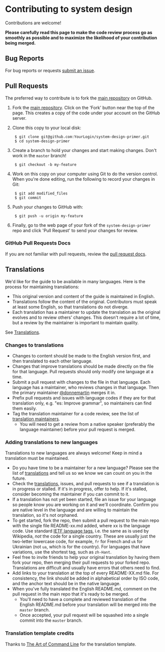 Contributing to system design
============

Contributions are welcome!

**Please carefully read this page to make the code review process go as smoothly as possible and to maximize the likelihood of your contribution being merged.**

## Bug Reports

For bug reports or requests [submit an issue](https://github.com/donnemartin/system-design-primer/issues).

## Pull Requests

The preferred way to contribute is to fork the
[main repository](https://github.com/donnemartin/system-design-primer) on GitHub.

1. Fork the [main repository](https://github.com/donnemartin/system-design-primer).  Click on the 'Fork' button near the top of the page.  This creates a copy of the code under your account on the GitHub server.

2. Clone this copy to your local disk:

        $ git clone git@github.com:YourLogin/system-design-primer.git
        $ cd system-design-primer

3. Create a branch to hold your changes and start making changes. Don't work in the `master` branch!

        $ git checkout -b my-feature

4. Work on this copy on your computer using Git to do the version control. When you're done editing, run the following to record your changes in Git:

        $ git add modified_files
        $ git commit

5. Push your changes to GitHub with:

        $ git push -u origin my-feature

6. Finally, go to the web page of your fork of the `system-design-primer` repo and click 'Pull Request' to send your changes for review.

### GitHub Pull Requests Docs

If you are not familiar with pull requests, review the [pull request docs](https://help.github.com/articles/using-pull-requests/).

## Translations

We'd like for the guide to be available in many languages. Here is the process for maintaining translations:

* This original version and content of the guide is maintained in English.
* Translations follow the content of the original. Contributors must speak at least some English, so that translations do not diverge.
* Each translation has a maintainer to update the translation as the original evolves and to review others' changes. This doesn't require a lot of time, but a review by the maintainer is important to maintain quality.

See [Translations](TRANSLATIONS.md).

### Changes to translations

* Changes to content should be made to the English version first, and then translated to each other language.
* Changes that improve translations should be made directly on the file for that language. Pull requests should only modify one language at a time.
* Submit a pull request with changes to the file in that language. Each language has a maintainer, who reviews changes in that language. Then the primary maintainer [@donnemartin](https://github.com/donnemartin) merges it in.
* Prefix pull requests and issues with language codes if they are for that translation only, e.g. "es: Improve grammar", so maintainers can find them easily.
* Tag the translation maintainer for a code review, see the list of [translation maintainers](TRANSLATIONS.md).
    * You will need to get a review from a native speaker (preferably the language maintainer) before your pull request is merged.

### Adding translations to new languages

Translations to new languages are always welcome! Keep in mind a translation must be maintained.

* Do you have time to be a maintainer for a new language? Please see the list of [translations](TRANSLATIONS.md) and tell us so we know we can count on you in the future.
* Check the [translations](TRANSLATIONS.md), issues, and pull requests to see if a translation is in progress or stalled. If it's in progress, offer to help.  If it's stalled, consider becoming the maintainer if you can commit to it.
* If a translation has not yet been started, file an issue for your language so people know you are working on it and we'll coordinate. Confirm you are native level in the language and are willing to maintain the translation, so it's not orphaned.
* To get started, fork the repo, then submit a pull request to the main repo with the single file README-xx.md added, where xx is the language code. Use standard [IETF language tags](https://www.w3.org/International/articles/language-tags/), i.e. the same as is used by Wikipedia, *not* the code for a single country. These are usually just the two-letter lowercase code, for example, `fr` for French and `uk` for Ukrainian (not `ua`, which is for the country). For languages that have variations, use the shortest tag, such as `zh-Hant`.
* Feel free to invite friends to help your original translation by having them fork your repo, then merging their pull requests to your forked repo. Translations are difficult and usually have errors that others need to find.
* Add links to your translation at the top of every README-XX.md file. For consistency, the link should be added in alphabetical order by ISO code, and the anchor text should be in the native language.
* When you've fully translated the English README.md, comment on the pull request in the main repo that it's ready to be merged.
    * You'll need to have a complete and reviewed translation of the English README.md before your translation will be merged into the `master` branch.
    * Once accepted, your pull request will be squashed into a single commit into the `master` branch.

### Translation template credits

Thanks to [The Art of Command Line](https://github.com/jlevy/the-art-of-command-line) for the translation template.

